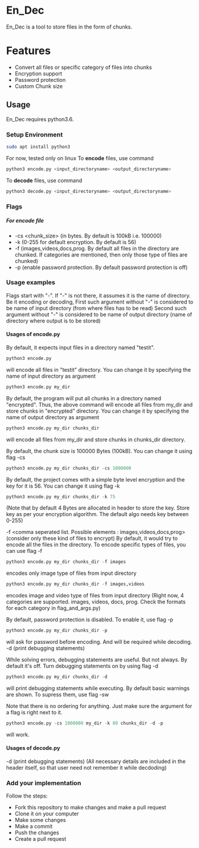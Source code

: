 # En_Dec

En_Dec is a tool to store files in the form of chunks.

# Features

  - Convert all files or specific category of files into chunks
  - Encryption support 
  - Password protection
  - Custom Chunk size

## Usage
En_Dec requires python3.6.
### Setup Environment
```sh
sudo apt install python3
````
For now, tested only on linux 
To **encode** files, use command 
```python
python3 encode.py <input_directoryname> <output_directoryname>
```
To **decode** files, use command
```python
python3 decode.py <input_directoryname> <output_directoryname>
```
### Flags
##### For encode file
* -cs <chunk_size> (in bytes. By default is 100kB i.e. 100000)
* -k <key> (0-255 for default encryption. By default is 56)
* -f <categories> (images,videos,docs,prog. By default all files in the directory are chunked. If categories are mentioned, then only those type of files are chunked)
* -p (enable password protection. By default password protection is off)

### Usage examples
Flags start with "-". If "-" is not there, it assumes it is the name of directory. 
Be it encoding or decoding, 
First such argument without "-" is considered to be name of input directory (from where files has to be read)
Second such argument without "-" is considered to be name of output directory (name of directory where output is to be stored)

#### Usages of encode.py
By default, it expects input files in a directory named "testit". 
```python
python3 encode.py 
```
will encode all files in "testit" directory. 
You can change it by specifying the name of input directory as argument 
```python
python3 encode.py my_dir
```
By default, the program will put all chunks in a directory named "encrypted". 
Thus, the above command will encode all files from my_dir and store chunks in "encrypted" directory.
You can change it by specifying the name of output directory as argument 
```python
python3 encode.py my_dir chunks_dir
```
will encode all files from my_dir and store chunks in chunks_dir directory.

By default, the chunk size is 100000 Bytes (100kB). You can change it using flag -cs
```python
python3 encode.py my_dir chunks_dir -cs 1000000
```

By default, the project comes with a simple byte level encryption and the key for it is 56. You can change it using flag -k
```python
python3 encode.py my_dir chunks_dir -k 75  
```
(Note that by default 4 Bytes are allocated in header to store the key. Store key as per your encryption algorithm. The default algo needs key between 0-255)

-f  <comma seperated list. Possible elements : images,videos,docs,prog> (consider only these kind of files to encrypt)
By default, it would try to encode all the files in the directory. To encode specific types of files, you can use flag -f
```python
python3 encode.py my_dir chunks_dir -f images 
```
encodes only image type of files from input directory
```python
python3 encode.py my_dir chunks_dir -f images,videos
```
encodes image and video type of files from input directory
(Right now, 4 categories are supported. images, videos, docs, prog. Check the formats for each category in flag_and_args.py)

By default, password protection is disabled. To enable it, use flag -p
```python
python3 encode.py my_dir chunks_dir -p
```
will ask for password before encoding. And will be required while decoding.
-d  (print debugging statements)

While solving errors, debugging statements are useful. But not always. By default it's off. Turn debugging statements on by using flag -d
```python
python3 encode.py my_dir chunks_dir -d
```
will print debugging statements while executing.
By default basic warnings are shown. To supress them, use flag -sw

Note that there is no ordering for anything. Just make sure the argument for a flag is right next to it. 
```python
python3 encode.py -cs 1000000 my_dir -k 89 chunks_dir -d -p
```
will work.

#### Usages of decode.py
-d  (print debugging statements)
(All necessary details are included in the header itself, so that user need not remember it while decdoding)
### Add your implementation
Follow the steps:
* Fork this repository to make changes and make a pull request
* Clone it on your computer
* Make some changes
* Make a commit
* Push the changes
* Create a pull request

[//]: # 
   [git-repo-url]: <https://github.com/gaurav-kc/Enc_dec.git>

